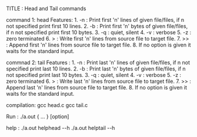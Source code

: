   TITLE : Head and Tail commands

command 1: head
	      Features:
	      	1. -n : Print first 'n' lines of given file/files, if n not specified print first 10 lines.
		      2. -b : Print first 'n' bytes of given file/files, if n not specified print first 10 bytes.
		      3. -q : quiet, silent
		      4. -v : verbose
		      5. -z : zero terminated
		      6. >  : Write first 'n' lines from source file to target file.
		      7. >> : Append first 'n' lines from source file to target file.
		      8. If no option is given it waits for the standard input.
		
commnad 2: tail
	      Features :
		      1. -n : Print last 'n' lines of given file/files, if n not specified print last 10 lines.
		      2. -b : Print last 'n' bytes of given file/files, if n not specified print last 10 bytes.
		      3. -q : quiet, silent
		      4. -v : verbose
 		      5. -z : zero terminated
      		6. >  : Write last 'n' lines from source file to target file.
		      7. >> : Append last 'n' lines from source file to target file.
		      8. If no option is given it waits for the standard input.
			
compilation:	 gcc head.c	gcc tail.c
		
Run        :	./a.out { <file1> <file2> ... } [option] 
		
help       :	./a.out helphead --h
		          ./a.out helptail --h
